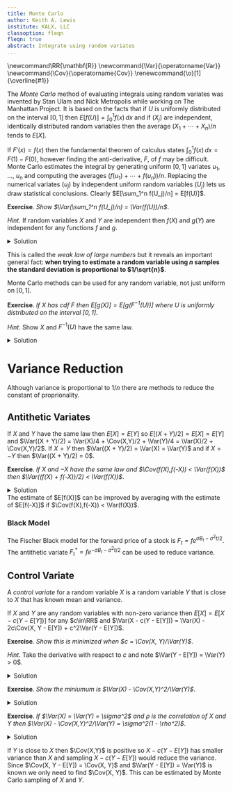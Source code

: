 ```yaml
---
title: Monte Carlo
author: Keith A. Lewis
institute: KALX, LLC
classoption: fleqn
fleqn: true
abstract: Integrate using random variates
...
```


\newcommand\RR{\mathbf{R}}
\newcommand{\Var}{\operatorname{Var}}
\newcommand{\Cov}{\operatorname{Cov}}
\renewcommand{\o}[1]{\overline{#1}}

The _Monte Carlo_ method of evaluating integrals using random variates was
invented by Stan Ulam and Nick Metropolis while working on The Manhattan Project. 
It is based on the facts that if $U$ is uniformly distributed on the interval $[0,1]$
then $E[f(U)] = \int_0^1 f(x)\,dx$
and if $(X_j)$ are independent, identically distributed random variables then
the average $(X_1 + \cdots + X_n)/n$ tends to $E[X]$.

If $F'(x) = f(x)$ then the fundamental theorem of calculus states
$\int_0^1 f(x)\,dx = F(1) - F(0)$, however finding the anti-derivative, $F$,
of $f$ may be difficult. Monte Carlo estimates the integral
by generating uniform $[0,1]$ variates $u_1$, ..., $u_n$ and computing
the averages $(f(u_1) + \cdots + f(u_n))/n$.
Replacing the numerical variates $(u_j)$
by independent uniform random variables $(U_j)$ lets us draw statistical conclusions.
Clearly $E[\sum_1^n f(U_j)/n] = E[f(U)]$.

__Exercise__. _Show $\Var(\sum_1^n f(U_j)/n) = \Var(f(U))/n$_.

_Hint_. If random variables $X$ and $Y$ are independent
then $f(X)$ and $g(Y)$ are independent for any functions $f$ and $g$.

<details><summary>Solution</summary>
Since the $U_j$ are independent, so are the $f(U_j)$.
$\Var(\sum_1^n f(U_j)/n) = (\sum_1^n \Var(f(U_j))/n^2 = \Var(f(U))/n$
since $\Var(f(U_j)) = \Var(f(U))$ for all $j$.
</details>

This is called the _weak law of large numbers_ but it reveals an important
general fact: __when trying to estimate a random variable using $n$ samples
the standard deviation is proportional to $1/\sqrt{n}$__.

Monte Carlo methods can be used for any random variable, not just uniform on $[0,1]$.

__Exercise__. _If $X$ has cdf $F$ then $E[g(X)] = E[g(F^{-1}(U))]$ where $U$ is
uniformly distributed on the interval $[0,1]$_.

_Hint_. Show $X$ and $F^{-1}(U)$ have the same law.

<details><summary>Solution</summary>
$P(F^{-1}(U) \le x) = P(U \le F(x)) = F(x)$ since $0\le U\le 1$.
</details>

# Variance Reduction

Although variance is proportional to $1/n$ there are methods to reduce the constant of proprionality.

## Antithetic Variates

If $X$ and $Y$ have the same law then $E[X] = E[Y]$ so $E[(X + Y)/2] = E[X] = E[Y]$
and $\Var((X + Y)/2) = \Var(X)/4 + \Cov(X,Y)/2 + \Var(Y)/4 = \Var(X)/2 + \Cov(X,Y)/2$.
If $X = Y$ then $\Var((X + Y)/2) = \Var(X) = \Var(Y)$ and if
$X = -Y$ then $\Var((X + Y)/2) = 0$.

__Exercise__. _If $X$ and $-X$ have the same law and $\Cov(f(X),f(-X)) < \Var(f(X))$ then
$\Var((f(X) + f(-X))/2) < \Var(f(X))$_.

<details><summary>Solution</summary>
$$
\begin{aligned}
\Var((f(X) + f(-X))/2) &= (\Var(f(X)) + 2\Cov(f(X),f(-X)) + \Var(f(-X)))/4 \\
	&\lt (\Var(f(X)) + 2\Var(f(X)) + \Var(f(-X)))/4 \\
	&= \Var(f(X)) \\
\end{aligned}
$$
since $\Var(f(X)) = \Var(f(-X))$.
</details>
The estimate of $E[f(X)]$ can be improved by averaging with the estimate of $E[f(-X)]$
if $\Cov(f(X),f(-X)) < \Var(f(X))$.

### Black Model

The Fischer Black model for the forward price of a stock is $F_t = fe^{\sigma B_t - \sigma^2t/2}$.
The antithetic variate $F^*_t = fe^{-\sigma B_t - \sigma^2t/2}$ can be used to reduce variance.

## Control Variate

A _control variate_ for a random variable $X$ is a random variable $Y$
that is close to $X$ that has known mean and variance.

If $X$ and $Y$ are any random variables with non-zero variance then
$E[X] = E[X - c(Y - E[Y])]$ for any $c\in\RR$ and
$\Var(X - c(Y - E[Y])) = \Var(X) - 2c\Cov(X, Y - E[Y]) + c^2\Var(Y - E[Y])$.

__Exercise__. _Show this is minimized when $c = \Cov(X, Y)/\Var(Y)$_.

_Hint_. Take the derivative with respect to $c$ and note $\Var(Y - E[Y]) = \Var(Y) > 0$.

<details><summary>Solution</summary>
$0 = (d/dc) \Var(X) - 2c\Cov(X, Y - E[Y]) + c^2\Var(Y - E[Y]) = -2\Cov(X, Y - E[Y]) + 2c\Var(Y - E[Y])$
when $c = \Cov(X, Y - E[Y])/\Var(Y - E[Y])$. Since $\Var(Z + a) = \Var(Z)$ for any constant $a$
the result follows.
</details>


__Exercise__. _Show the miniumum is $\Var(X) - \Cov(X,Y)^2/\Var(Y)$_.

<details><summary>Solution</summary>
Algebra.
</details>

__Exercise__. _If $\Var(X) = \Var(Y) = \sigma^2$ and $\rho$ is the correlation of $X$ and $Y$ then
$\Var(X) - \Cov(X,Y)^2/\Var(Y) = \sigma^2(1 - \rho^2)$_.

<details><summary>Solution</summary>
$\Cov(X,Y) = \rho\sigma^2$.
</details>

If $Y$ is close to $X$ then $\Cov(X,Y)$ is positive so $X - c(Y - E[Y])$ has
smaller variance than $X$ and sampling $X - c(Y - E[Y])$ would reduce the variance.
Since $\Cov(X, Y - E[Y]) = \Cov(X, Y)$ and $\Var(Y - E[Y]) = \Var(Y)$ is known
we only need to find $\Cov(X, Y)$. This can be estimated by Monte Carlo sampling
of $X$ and $Y$.

